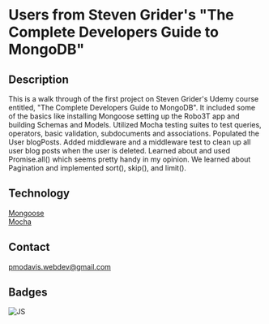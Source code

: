 # Users from Steven Grider's "The Complete Developers Guide to MongoDB"

## Description

This is a walk through of the first project on Steven Grider's Udemy course entitled, "The Complete Developers Guide to MongoDB". It included some of the basics like installing Mongoose setting up the Robo3T app and building Schemas and Models. Utilized Mocha testing suites to test queries, operators, basic validation, subdocuments and associations. Populated the User blogPosts. Added middleware and a middleware test to clean up all user blog posts when the user is deleted. Learned about and used Promise.all() which seems pretty handy in my opinion. We learned about Pagination and implemented sort(), skip(), and limit().

## Technology

[Mongoose](https://mongoosejs.com/)</br>
[Mocha](https://mochajs.org/)</br>

## Contact

pmodavis.webdev@gmail.com

## Badges

![JS](https://img.shields.io/badge/JavaScript-100%25-green)
